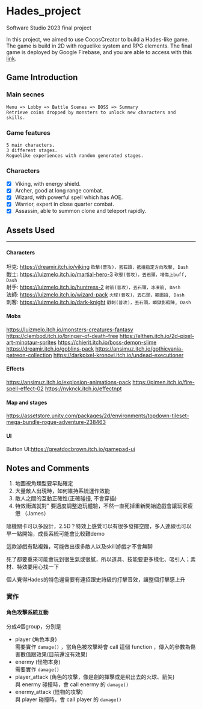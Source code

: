 # Hades_project
Software Studio 2023 final project

In this project, we aimed to use CocosCreator to build a Hades-like game. The game is build in 2D with roguelike system and RPG elements. 
The final game is deployed by Google Firebase, and you are able to access with this [link](https://hades-project-bc8b0.web.app/).

## Game Introduction

### Main secnes

    Menu => Lobby => Battle Scenes => BOSS => Summary
    Retrieve coins dropped by monsters to unlock new characters and skills.
  
### Game features

    5 main characters.
    3 different stages.
    Roguelike experiences with random generated stages.
  
### Characters

- [x] Viking, with energy shield.
- [x] Archer, good at long range combat.
- [x] Wizard, with powerful spell which has AOE.
- [x] Warrior, expert in close quarter combat.
- [x] Assassin, able to summon clone and teleport rapidly.
  
## Assets Used

---

#### Characters

<!-- 
瑟雷西：https://luizmelo.itch.io/ghost-warrior-3

李星: https://ansimuz.itch.io/gothicvania-church-pack

亞所: https://luizmelo.itch.io/martial-hero

雞毛撢子: https://luizmelo.itch.io/evil-wizard-2

貓貓: https://luizmelo.itch.io/pet-cat-pack -->

坦克: https://dreamir.itch.io/viking
`砍擊(普攻)，丟石頭，抵擋指定方向攻擊, Dash`  
戰士: https://luizmelo.itch.io/martial-hero-3
`砍擊(普攻)，丟石頭，增傷上buff, Dash`  
射手: https://luizmelo.itch.io/huntress-2
`射箭(普攻)，丟石頭，冰凍箭, Dash`  
法師: https://luizmelo.itch.io/wizard-pack
`火球(普攻)，丟石頭，範圍招, Dash`  
刺客: https://luizmelo.itch.io/dark-knight
`戳刺(普攻)，丟石頭，瞬獄影殺陣, Dash`  

<!-- https://luizmelo.itch.io/hero-knight
https://luizmelo.itch.io/knight-pack
https://luizmelo.itch.io/knights-pack
https://luizmelo.itch.io/fire-worm 
https://aamatniekss.itch.io/fantasy-knight-free-pixelart-animated-character -->

#### Mobs

https://luizmelo.itch.io/monsters-creatures-fantasy
https://clembod.itch.io/bringer-of-death-free
https://elthen.itch.io/2d-pixel-art-minotaur-sprites
https://chierit.itch.io/boss-demon-slime
https://dreamir.itch.io/goblins-pack
https://ansimuz.itch.io/gothicvania-patreon-collection
https://darkpixel-kronovi.itch.io/undead-executioner

#### Effects

https://ansimuz.itch.io/explosion-animations-pack
https://pimen.itch.io/fire-spell-effect-02
https://nyknck.itch.io/effectnpt

#### Map and stages

https://assetstore.unity.com/packages/2d/environments/topdown-tileset-mega-bundle-rogue-adventure-238463


#### UI

Button UI:https://greatdocbrown.itch.io/gamepad-ui

## Notes and Comments

1. 地圖視角類型要早點確定
2. 大量敵人出現時，如何維持系統運作效能
3. 敵人之間的互動正確性(正確碰撞, 不會穿插)
4. 特效衝滿就對"  要適度調整遊玩體驗，不然一直死掉重新開始遊戲會讓玩家疲憊  （James）

隨機關卡可以多設計，2.5D？特效上感覺可以有很多發揮空間，多人連線也可以早一點開始，成長系統可能會比較難demo  

這款游戲有點複雜，可能做出很多敵人以及skill游戲才不會無聊  

死了都要重來可能會玩到很生氣或很膩，所以道具、技能要更多樣化、吸引人；素材、特效要用心找一下  

個人覺得Hades的特色還需要有連招跟史詩級的打擊音效，讓整個打擊感上升

### 實作

#### 角色攻擊系統互動

分成4個group，分別是

- player (角色本身)  
需要實作 `damage()` ，當角色被攻擊時會 call 這個 function ，傳入的參數為傷害數值跟效果(目前還沒有效果)
- enermy (怪物本身)  
需要實作 `damage()`
- player_attack (角色的攻擊，像是劍的揮擊或是飛出去的火球、箭矢)  
與 enermy 碰撞時，會 call enermy 的 `damage()`
- enermy_attack (怪物的攻擊)  
與 player 碰撞時，會 call player 的 `damage()`
